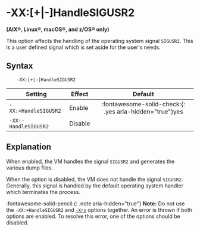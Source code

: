<!--
* Copyright (c) 2023, 2023 IBM Corp. and others
*
* This program and the accompanying materials are made
* available under the terms of the Eclipse Public License 2.0
* which accompanies this distribution and is available at
* https://www.eclipse.org/legal/epl-2.0/ or the Apache
* License, Version 2.0 which accompanies this distribution and
* is available at https://www.apache.org/licenses/LICENSE-2.0.
*
* This Source Code may also be made available under the
* following Secondary Licenses when the conditions for such
* availability set forth in the Eclipse Public License, v. 2.0
* are satisfied: GNU General Public License, version 2 with
* the GNU Classpath Exception [1] and GNU General Public
* License, version 2 with the OpenJDK Assembly Exception [2].
*
* [1] https://www.gnu.org/software/classpath/license.html
* [2] https://openjdk.org/legal/assembly-exception.html
*
* SPDX-License-Identifier: EPL-2.0 OR Apache-2.0 OR GPL-2.0 WITH
* Classpath-exception-2.0 OR LicenseRef-GPL-2.0 WITH Assembly-exception
-->

# -XX:\[+|-\]HandleSIGUSR2

**(AIX&reg;, Linux&reg;, macOS&reg;, and z/OS&reg; only)**

This option affects the handling of the operating system signal `SIGUSR2`. This is a user defined signal which is set aside for the user's needs.

## Syntax

        -XX:[+|-]HandleSIGUSR2

| Setting               | Effect  | Default                                                                            |
|-----------------------|---------|:----------------------------------------------------------------------------------:|
| `-XX:+HandleSIGUSR2 ` | Enable  | :fontawesome-solid-check:{: .yes aria-hidden="true"}<span class="sr-only">yes</span> |
| `-XX:-HandleSIGUSR2 ` | Disable |                                                                                    |


## Explanation

When enabled, the VM handles the signal `SIGUSR2` and generates the various dump files. 

When the option is disabled, the VM does not handle the signal `SIGUSR2`. Generally, this signal is handled by the default operating system handler which terminates the process.

:fontawesome-solid-pencil:{: .note aria-hidden="true"} **Note:** Do not use the `-XX:+HandleSIGUSR2` and [`-Xrs`](xrs.md) options together. An error is thrown if both options are enabled. To resolve this error, one of the options should be disabled.

<!-- ==== END OF TOPIC ==== xxhandlesigusr2.md ==== -->
